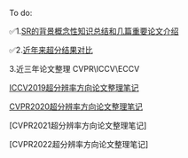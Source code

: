 To do:

✅1.[SR的背景概念性知识总结和几篇重要论文介绍](https://blog.csdn.net/weixin_46773169/article/details/106323644)

✅2.[近年来超分结果对比](https://blog.csdn.net/weixin_46773169/article/details/109290839?spm=1001.2014.3001.5502)

3.近三年论文整理
CVPR\ICCV\ECCV

[ICCV2019超分辨率方向论文整理笔记](https://blog.csdn.net/weixin_46773169/article/details/109175900?spm=1001.2014.3001.5502)

[CVPR2020超分辨率方向论文整理笔记](https://blog.csdn.net/weixin_46773169/article/details/109146532)

[CVPR2021超分辨率方向论文整理笔记]

[CVPR2022超分辨率方向论文整理笔记]






